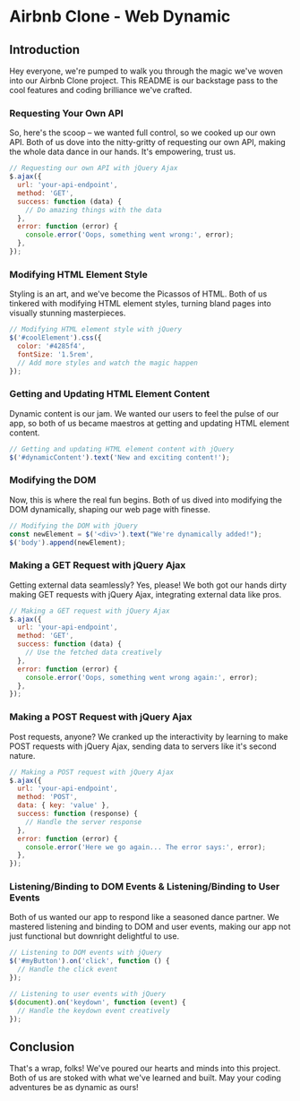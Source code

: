 # Airbnb Clone - Web Dynamic

## Introduction

Hey everyone, we're pumped to walk you through the magic we've woven into our Airbnb Clone project. This README is our backstage pass to the cool features and coding brilliance we've crafted.

### Requesting Your Own API

So, here's the scoop – we wanted full control, so we cooked up our own API. Both of us dove into the nitty-gritty of requesting our own API, making the whole data dance in our hands. It's empowering, trust us.

```javascript
// Requesting our own API with jQuery Ajax
$.ajax({
  url: 'your-api-endpoint',
  method: 'GET',
  success: function (data) {
    // Do amazing things with the data
  },
  error: function (error) {
    console.error('Oops, something went wrong:', error);
  },
});
```

### Modifying HTML Element Style

Styling is an art, and we've become the Picassos of HTML. Both of us tinkered with modifying HTML element styles, turning bland pages into visually stunning masterpieces.

```javascript
// Modifying HTML element style with jQuery
$('#coolElement').css({
  color: '#4285f4',
  fontSize: '1.5rem',
  // Add more styles and watch the magic happen
});
```

### Getting and Updating HTML Element Content

Dynamic content is our jam. We wanted our users to feel the pulse of our app, so both of us became maestros at getting and updating HTML element content.

```javascript
// Getting and updating HTML element content with jQuery
$('#dynamicContent').text('New and exciting content!');
```

### Modifying the DOM

Now, this is where the real fun begins. Both of us dived into modifying the DOM dynamically, shaping our web page with finesse.

```javascript
// Modifying the DOM with jQuery
const newElement = $('<div>').text("We're dynamically added!");
$('body').append(newElement);
```

### Making a GET Request with jQuery Ajax

Getting external data seamlessly? Yes, please! We both got our hands dirty making GET requests with jQuery Ajax, integrating external data like pros.

```javascript
// Making a GET request with jQuery Ajax
$.ajax({
  url: 'your-api-endpoint',
  method: 'GET',
  success: function (data) {
    // Use the fetched data creatively
  },
  error: function (error) {
    console.error('Oops, something went wrong again:', error);
  },
});
```

### Making a POST Request with jQuery Ajax

Post requests, anyone? We cranked up the interactivity by learning to make POST requests with jQuery Ajax, sending data to servers like it's second nature.

```javascript
// Making a POST request with jQuery Ajax
$.ajax({
  url: 'your-api-endpoint',
  method: 'POST',
  data: { key: 'value' },
  success: function (response) {
    // Handle the server response
  },
  error: function (error) {
    console.error('Here we go again... The error says:', error);
  },
});
```

### Listening/Binding to DOM Events & Listening/Binding to User Events

Both of us wanted our app to respond like a seasoned dance partner. We mastered listening and binding to DOM and user events, making our app not just functional but downright delightful to use.

```javascript
// Listening to DOM events with jQuery
$('#myButton').on('click', function () {
  // Handle the click event
});

// Listening to user events with jQuery
$(document).on('keydown', function (event) {
  // Handle the keydown event creatively
});
```

## Conclusion

That's a wrap, folks! We've poured our hearts and minds into this project. Both of us are stoked with what we've learned and built. May your coding adventures be as dynamic as ours!
